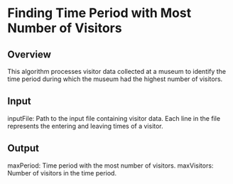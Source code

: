 # Finding Time Period with Most Number of Visitors

## Overview
This algorithm processes visitor data collected at a museum to identify the time period during which the museum had the highest number of visitors.

## Input
inputFile: Path to the input file containing visitor data. Each line in the file represents the entering and leaving times of a visitor.

## Output
maxPeriod: Time period with the most number of visitors.
maxVisitors: Number of visitors in the time period.
